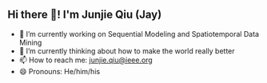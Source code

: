 ## Hi there 👋! I'm Junjie Qiu (Jay)

- 🔭 I’m currently working on Sequential Modeling and Spatiotemporal Data Mining
- 🌱 I’m currently thinking about how to make the world really better
- 📫 How to reach me: junjie.qiu@ieee.org
- 😄 Pronouns: He/him/his
<!--
**academic-gypsy/academic-gypsy** is a ✨ _special_ ✨ repository because its `README.md` (this file) appears on your GitHub profile.

Here are some ideas to get you started:

- 🔭 I’m currently working on ...
- 🌱 I’m currently learning ...
- 👯 I’m looking to collaborate on ...
- 🤔 I’m looking for help with ...
- 💬 Ask me about ...
- 📫 How to reach me: ...
- 😄 Pronouns: ...
- ⚡ Fun fact: ...
-->

